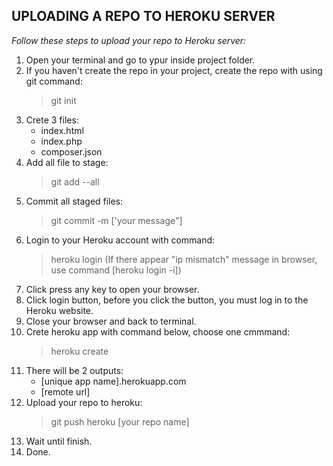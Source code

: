 ## **UPLOADING A REPO TO HEROKU SERVER**
*Follow these steps to upload your repo to Heroku server:*
1. Open your terminal and go to ypur inside project folder.
2. If you haven't create the repo in your project, create the repo with using git command:
    > git init
3. Crete 3 files:
	- index.html
	- index.php
	- composer.json
4. Add all file to stage:
    > git add --all
5. Commit all staged files:
    > git commit -m ['your message"]
6. Login to your Heroku account with command:
    > heroku login
    (If there appear "ip mismatch" message in browser, use command [heroku login -i])
7. Click press any key to open your browser.
8. Click login button, before you click the button, you must log in to the Heroku website.
9. Close your browser and back to terminal.
10. Crete heroku app with command below, choose one cmmmand:
    > heroku create
11. There will be 2 outputs:
	- [unique app name].herokuapp.com
	- [remote url]
12. Upload your repo to heroku:
    > git push heroku [your repo name]
13. Wait until finish.
14. Done.